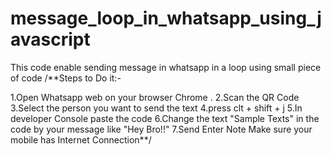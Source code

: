 # message_loop_in_whatsapp_using_javascript
This code enable sending message in whatsapp in a loop using small piece of code
/**Steps to Do it:-

1.Open Whatsapp web on your browser Chrome .
2.Scan the QR Code
3.Select the person you want to send the text
4.press clt + shift + j
5.In developer Console paste the code
6.Change the text "Sample Texts" in the code by your message like "Hey Bro!!"
7.Send Enter Note Make sure your mobile has Internet Connection**/
